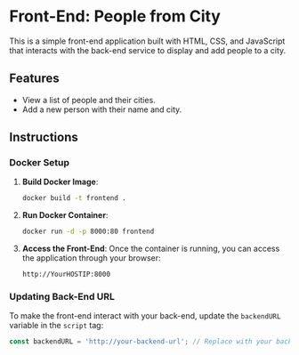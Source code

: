 # Front-End: People from City

This is a simple front-end application built with HTML, CSS, and JavaScript that interacts with the back-end service to display and add people to a city.

## Features
- View a list of people and their cities.
- Add a new person with their name and city.

## Instructions

### Docker Setup

1. **Build Docker Image**:
    ```bash
    docker build -t frontend .
    ```

2. **Run Docker Container**:
    ```bash
    docker run -d -p 8000:80 frontend
    ```

3. **Access the Front-End**:
    Once the container is running, you can access the application through your browser:
    ```http
    http://YourHOSTIP:8000
    ```

### Updating Back-End URL

To make the front-end interact with your back-end, update the `backendURL` variable in the `script` tag:

```javascript
const backendURL = 'http://your-backend-url'; // Replace with your backend URL or IP address
